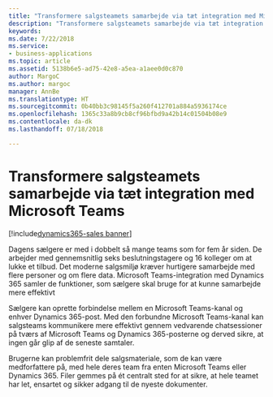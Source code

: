 ```yaml
---
title: "Transformere salgsteamets samarbejde via tæt integration med Microsoft Teams"
description: "Transformere salgsteamets samarbejde via tæt integration med Microsoft Teams"
keywords: 
ms.date: 7/22/2018
ms.service:
- business-applications
ms.topic: article
ms.assetid: 5138b6e5-ad75-42e8-a5ea-a1aee0d0c870
author: MargoC
ms.author: margoc
manager: AnnBe
ms.translationtype: HT
ms.sourcegitcommit: 0b40bb3c98145f5a260f412701a884a5936174ce
ms.openlocfilehash: 1365c33a8b9cb8cf96bfbd9a42b14c01504b08e9
ms.contentlocale: da-dk
ms.lasthandoff: 07/18/2018

---
```


# <a name="transform-sales-team-collaboration-through-tight-integration-with-microsoft-teams"></a>Transformere salgsteamets samarbejde via tæt integration med Microsoft Teams

[!include[dynamics365-sales banner](../includes/dynamics365-sales.md)]




Dagens sælgere er med i dobbelt så mange teams som for fem år siden. De arbejder med gennemsnitlig seks beslutningstagere og 16 kolleger om at lukke et tilbud. Det moderne salgsmiljø kræver hurtigere samarbejde med flere personer og om flere data. Microsoft Teams-integration med Dynamics 365 samler de funktioner, som sælgere skal bruge for at kunne samarbejde mere effektivt
 
Sælgere kan oprette forbindelse mellem en Microsoft Teams-kanal og enhver Dynamics 365-post. Med den forbundne Microsoft Teams-kanal kan salgsteams kommunikere mere effektivt gennem vedvarende chatsessioner på tværs af Microsoft Teams og Dynamics 365-posterne og derved sikre, at ingen går glip af de seneste samtaler. 
 
Brugerne kan problemfrit dele salgsmateriale, som de kan være medforfattere på, med hele deres team fra enten Microsoft Teams eller Dynamics 365. Filer gemmes på ét centralt sted for at sikre, at hele teamet har let, ensartet og sikker adgang til de nyeste dokumenter. 


